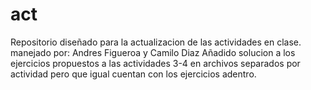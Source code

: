 # act
Repositorio diseñado para la actualizacion de las actividades en clase.
manejado por: Andres Figueroa y Camilo Diaz
Añadido solucion a los ejercicios propuestos a las actividades 3-4 en archivos separados por actividad pero que igual cuentan con los ejercicios adentro.
